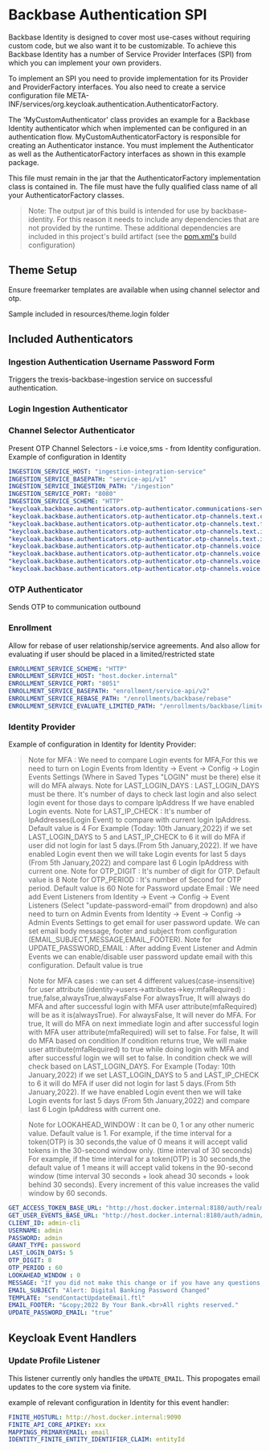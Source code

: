 # Backbase Authentication SPI

Backbase Identity is designed to cover most use-cases without requiring custom code, but we also want it to be customizable.
To achieve this Backbase Identity has a number of Service Provider Interfaces (SPI) from which you can implement your
own providers.

To implement an SPI you need to provide implementation for its Provider and ProviderFactory interfaces.
You also need to create a service configuration file META-INF/services/org.keycloak.authentication.AuthenticatorFactory.

The 'MyCustomAuthenticator' class provides an example for a Backbase Identity authenticator which when implemented can be configured in an authentication flow. 
MyCustomAuthenticatorFactory is responsible for creating an Authenticator instance.
You must implement the Authenticator as well as the AuthenticatorFactory interfaces as shown in this example package.

This file must remain in the jar that the AuthenticatorFactory implementation class is contained in.
The file must have the fully qualified class name of all your AuthenticatorFactory classes.

> Note: The output jar of this build is intended for use by backbase-identity.
> For this reason it needs to include any dependencies that are not provided by the runtime.
> These additional dependencies are included in this project's build artifact (see the [pom.xml's](./pom.xml) build configuration)

## Theme Setup

Ensure freemarker templates are available when using channel selector and otp.

Sample included in resources/theme.login folder

## Included Authenticators

### Ingestion Authentication Username Password Form

Triggers the trexis-backbase-ingestion service on successful authentication.

### Login Ingestion Authenticator
### Channel Selector Authenticator

Present OTP Channel Selectors - i.e voice,sms -  from Identity configuration. Example of configuration in Identity

```yaml
INGESTION_SERVICE_HOST: "ingestion-integration-service"
INGESTION_SERVICE_BASEPATH: "service-api/v1"
INGESTION_SERVICE_INGESTION_PATH: "/ingestion"
INGESTION_SERVICE_PORT: "8080"
INGESTION_SERVICE_SCHEME: "HTTP"
"keycloak.backbase.authenticators.otp-authenticator.communications-service-endpoint": "http://host.docker.internal:8204/identity-communication-outbound-integration-service/service-api/v1/communications/batches"
"keycloak.backbase.authenticators.otp-authenticator.otp-channels.text.channel": "sms-otp"
"keycloak.backbase.authenticators.otp-authenticator.otp-channels.text.from": "xxx"
"keycloak.backbase.authenticators.otp-authenticator.otp-channels.text.identity-attributes.smsMobile1": "1"
"keycloak.backbase.authenticators.otp-authenticator.otp-channels.text.identity-attributes.smsMobile2": "2"
"keycloak.backbase.authenticators.otp-authenticator.otp-channels.voice.channel": "voice-otp"
"keycloak.backbase.authenticators.otp-authenticator.otp-channels.voice.from": "xxx"
"keycloak.backbase.authenticators.otp-authenticator.otp-channels.voice.identity-attributes.voiceMobile1": "10"
"keycloak.backbase.authenticators.otp-authenticator.otp-channels.voice.identity-attributes.voiceMobile2": "11"
```

### OTP Authenticator

Sends OTP to communication outbound

### Enrollment

Allow for rebase of user relationship/service agreements.  And also allow for evaluating if user should be placed in a limited/restricted state
```yaml
ENROLLMENT_SERVICE_SCHEME: "HTTP"
ENROLLMENT_SERVICE_HOST: "host.docker.internal"
ENROLLMENT_SERVICE_PORT: "8051"
ENROLLMENT_SERVICE_BASEPATH: "enrollment/service-api/v2"
ENROLLMENT_SERVICE_REBASE_PATH: "/enrollments/backbase/rebase"
ENROLLMENT_SERVICE_EVALUATE_LIMITED_PATH: "/enrollments/backbase/limited"
```

### Identity Provider

Example of configuration in Identity for Identity Provider:
> Note for MFA : We need to compare Login events for MFA,For this we need to turn on Login Events from Identity -> Event ->  Config -> Login Events Settings (Where in Saved Types "LOGIN" must be there)
else it will do MFA always.
> Note for LAST_LOGIN_DAYS : LAST_LOGIN_DAYS must be there. It's number of days to check last login and also select login event for those days to compare IpAddress If we have enabled Login events.
> Note for LAST_IP_CHECK : It's number of IpAddresses(Login Event) to compare with current login IpAddress. Default value is 4
> For Example (Today: 10th January,2022) if we set LAST_LOGIN_DAYS to 5 and LAST_IP_CHECK to 6 it will do MFA if user did not login for last 5 days.(From 5th January,2022). If we have enabled Login event then we will take Login events for last 5 days (From 5th January,2022) and compare last 6 Login IpAddress with current one.
> Note for OTP_DIGIT : It's number of digit for OTP. Default value is 8
> Note for OTP_PERIOD : It's number of Second for OTP period. Default value is 60
> Note for Password update Email : We need add Event Listeners from Identity -> Event -> Config -> Event Listeners (Select "update-password-email" from dropdown) and also need to turn on Admin Events from Identity -> Event ->  Config -> Admin Events Settings to get email for user password update. We can set email body message, footer and subject from configuration (EMAIL_SUBJECT,MESSAGE,EMAIL_FOOTER). 
> Note for UPDATE_PASSWORD_EMAIL : After adding Event Listener and Admin Events we can enable/disable user password update email with this configuration. Default value is true

> Note for MFA cases : we can set 4 different values(case-insensitive) for user attribute (identity->users->attributes->key:mfaRequired) : true,false,alwaysTrue,alwaysFalse
> For alwaysTrue, It will always do MFA and after successful login with MFA user attribute(mfaRequired) will be as it is(alwaysTrue).
> For alwaysFalse, It will never do MFA.
> For true, It will do MFA on next immediate login and after successful login with MFA user attribute(mfaRequired) will set to false.
> For false, It will do MFA based on condition.If condition returns true, We will make user attribute(mfaRequired) to true while doing login with MFA and after successful login we will set to false.
> In condition check we will check based on LAST_LOGIN_DAYS. For Example (Today: 10th January,2022) if we set LAST_LOGIN_DAYS to 5 and LAST_IP_CHECK to 6 it will do MFA if user did not login for last 5 days.(From 5th January,2022). If we have enabled Login event then we will take Login events for last 5 days (From 5th January,2022) and compare last 6 Login IpAddress with current one.

> Note for LOOKAHEAD_WINDOW : It can be 0, 1 or any other numeric value. Default value is 1.
> For example, if the time interval for a token(OTP) is 30 seconds,the value of 0 means it will accept valid tokens in the 30-second window only. (time interval of 30 seconds)
> For example, if the time interval for a token(OTP) is 30 seconds,the default value of 1 means it will accept valid tokens in the 90-second window (time interval 30 seconds + look ahead 30 seconds + look behind 30 seconds). Every increment of this value increases the valid window by 60 seconds.

```yaml
GET_ACCESS_TOKEN_BASE_URL: "http://host.docker.internal:8180/auth/realms/master/protocol/openid-connect/token"
GET_USER_EVENTS_BASE_URL: "http://host.docker.internal:8180/auth/admin/realms/backbase/events"
CLIENT_ID: admin-cli
USERNAME: admin
PASSWORD: admin
GRANT_TYPE: password
LAST_LOGIN_DAYS: 5
OTP_DIGIT: 8
OTP_PERIOD : 60
LOOKAHEAD_WINDOW : 0
MESSAGE: "If you did not make this change or if you have any questions, please contact us immediately at our contact number (123-456-7890).<br><br>Please do not reply directly to this email as we will not receive your message."
EMAIL_SUBJECT: "Alert: Digital Banking Password Changed"
TEMPLATE: "sendContactUpdateEmail.ftl"
EMAIL_FOOTER: "&copy;2022 By Your Bank.<br>All rights reserved."
UPDATE_PASSWORD_EMAIL: "true"
```

## Keycloak Event Handlers

### Update Profile Listener

This listener currently only handles the `UPDATE_EMAIL`. This propogates email updates to the core system via finite.

example of relevant configuration in Identity for this event handler:

```yaml
FINITE_HOSTURL: http://host.docker.internal:9090
FINITE_API_CORE_APIKEY: xxx
MAPPINGS_PRIMARYEMAIL: email
IDENTITY_FINITE_ENTITY_IDENTIFIER_CLAIM: entityId
```